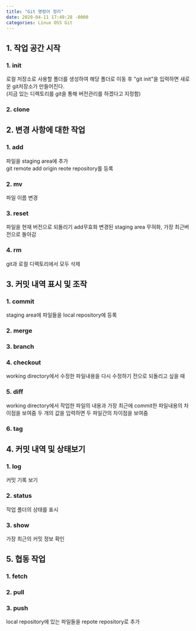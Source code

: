 ```yaml
---
title: "Git 명령어 정리"
date: 2020-04-11 17:49:28 -0000
categories: Linux OSS Git
---
```


## 1. 작업 공간 시작       
### 1. init
로컬 저장소로 사용할 폴더를 생성하여 해당 폴더로 이동 후 "git init"을 입력하면 새로운 git저장소가 만들어진다.     
(지금 있는 디렉토리를 git을 통해 버전관리를 하겠다고 지정함)     
     
### 2. clone

     
    
     
     
## 2. 변경 사항에 대한 작업
### 1. add
파일을 staging area에 추가    
git remote add origin <url> reote repository를 등록     
     
### 2. mv
파일 이름 변경
### 3. reset
파일을 현재 버전으로 되돌리기 add무효화 변경된 staging area 무혀화, 가장 최근버전으로 돌아감
### 4. rm     
git과 로컬 디렉토리에서 모두 삭제
     
     
     
## 3. 커밋 내역 표시 및 조작     
### 1. commit
staging area에 파일들을 local repository에 등록
### 2. merge
### 3. branch
### 4. checkout
working directory에서 수정한 파일내용을 다시 수정하기 전으로 되돌리고 싶을 때
### 5. diff
working directory에서 작업한 파일의 내용과 가장 최근에 commit한 파일내용의 차이점을 보여줌
두 개의 값을 입력하면 두 파일간의 차이점을 보여줌
### 6. tag
     
     
     
## 4. 커밋 내역 및 상태보기     
### 1. log
커밋 기록 보기
### 2. status
작업 폴더의 상태를 표시
### 3. show
가장 최근의 커밋 정보 확인     
     
## 5. 협동 작업
### 1. fetch
### 2. pull
### 3. push
local repository에 있는 파일들을 repote repository로 추가
